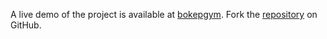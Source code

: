 A live demo of the project is available at [bokepgym](https://bokepgym.pages.dev).
Fork the [repository](https://github.com/isderific) on GitHub.